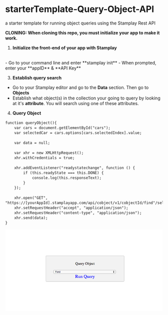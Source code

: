 # starterTemplate-Query-Object-API
a starter template for running object queries using the Stamplay Rest API

**CLONING: When cloning this repo, you must initialize your app to make it work.**

 1) **Initialize the front-end of your app with Stamplay**
 <br>
- Go to your command line and enter **stamplay init**
- When prompted, enter your **appID** & **API Key**

3) **Establish query search**
- Go to your Stamplay editor and go to the **Data** section. Then go to **Objects**
- Establish what object(s) in the collection your going to query by looking at it's **attribute**. You will search using one of these attributes.

4) **Query Object**
```
function queryObject(){
 	var cars = document.getElementById("cars");
 	var selectedCar = cars.options[cars.selectedIndex].value;

 	var data = null;

	var xhr = new XMLHttpRequest();
	xhr.withCredentials = true;

	xhr.addEventListener("readystatechange", function () {
  		if (this.readyState === this.DONE) {
    		console.log(this.responseText);
  		}
	});

	xhr.open("GET", "https://[yourAppId].stamplayapp.com/api/cobject/v1/cobjectId/find"/selectedCar);
	xhr.setRequestHeader("accept", "application/json");
	xhr.setRequestHeader("content-type", "application/json");
	xhr.send(data);
}
```

![alt tag](public/images/query-object-rest-api-micro-repo.png)
